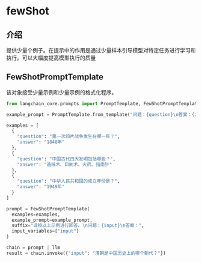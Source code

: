 # fewShot

## 介绍

提供少量个例子。在提示中的作用是通过少量样本引导模型对特定任务进行学习和执行。可以大幅度提高模型执行的质量

## FewShotPromptTemplate

该对象接受少量示例和少量示例的格式化程序。

```py
from langchain_core.prompts import PromptTemplate, FewShotPromptTemplate

example_prompt = PromptTemplate.from_template("问题：{question}\n答案：{answer}")

examples = [
  {
    "question": "第一次鸦片战争发生在哪一年？",
    "answer": "1840年"
  },
  {
    "question": "中国古代四大发明包括哪些？",
    "answer": "造纸术、印刷术、火药、指南针"
  },
  {
    "question": "中华人民共和国的成立年份是？",
    "answer": "1949年"
  }
]

prompt = FewShotPromptTemplate(
  examples=examples,
  example_prompt=example_prompt,
  suffix="请按以上示例进行回答。\n问题：{input}\n答案：",
  input_variables=["input"]
)

chain = prompt | llm
result = chain.invoke({"input": "清朝是中国历史上的哪个朝代？"})
```

